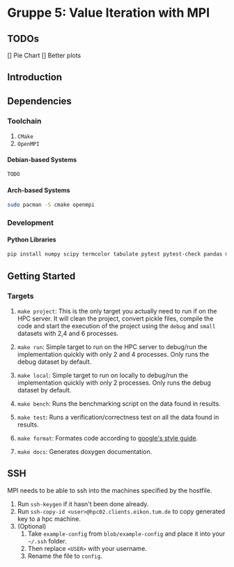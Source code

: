 # Gruppe 5: Value Iteration with MPI

## TODOs

[] Pie Chart
[] Better plots

## Introduction
## Dependencies
### Toolchain
1. `CMake`
2. `OpenMPI`

#### Debian-based Systems
```sh
TODO
```

#### Arch-based Systems
```sh
sudo pacman -S cmake openmpi
```
### Development
#### Python Libraries
```sh
pip install numpy scipy termcolor tabulate pytest pytest-check pandas matplotlib seaborn
```

## Getting Started
### Targets
1. `make project`:
This is the only target you actually need to run if on the HPC server. It will clean the
project, convert pickle files, compile the code and start the execution of the project
using the `debug` and `small` datasets with 2,4 and 6 processes.

2. `make run`:
Simple target to run on the HPC server to debug/run the implementation
quickly with only 2 and 4 processes. Only runs the debug dataset by default.

3. `make local`:
Simple target to run on locally to debug/run the implementation
quickly with only 2 processes. Only runs the debug dataset by default.

4. `make bench`:
Runs the benchmarking script on the data found in results.

5. `make test`:
Runs a verification/correctness test on all the data found in results.

6. `make format`:
Formates code according to [google's style guide](https://google.github.io/styleguide/cppguide.html).

7. `make docs`:
Generates doxygen documentation.

## SSH
MPI needs to be able to ssh into the machines specified by the hostfile.

1. Run `ssh-keygen` if it hasn't been done already.
2. Run `ssh-copy-id <user>@hpc02.clients.eikon.tum.de` to copy generated key to a hpc machine.
3. (Optional) 
    1. Take `example-config` from `blob/example-config` and place it into your `~/.ssh` folder. 
    2. Then replace `<USER>` with your username. 
    3. Rename the file to `config`.
